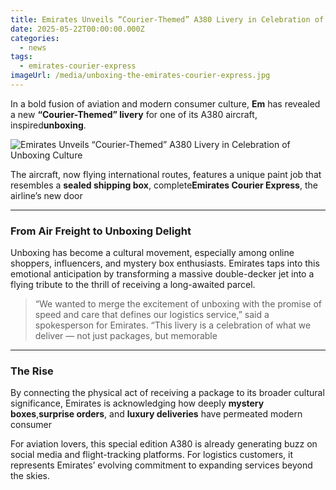 ```yaml
---
title: Emirates Unveils “Courier-Themed” A380 Livery in Celebration of Unboxing Culture
date: 2025-05-22T00:00:00.000Z
categories:
  - news
tags:
  - emirates-courier-express
imageUrl: /media/unboxing-the-emirates-courier-express.jpg
---
```


In a bold fusion of aviation and modern consumer culture, **Em** has revealed a new **“Courier-Themed” livery** for one of its A380 aircraft, inspired**unboxing**.

![Emirates Unveils “Courier-Themed” A380 Livery in Celebration of Unboxing Culture](media/unboxing-the-emirates-courier-express.jpg)

The aircraft, now flying international routes, features a unique paint job that resembles a **sealed shipping box**, complete**Emirates Courier Express**, the airline’s new door

* * *

### From Air Freight to Unboxing Delight

Unboxing has become a cultural movement, especially among online shoppers, influencers, and mystery box enthusiasts. Emirates taps into this emotional anticipation by transforming a massive double-decker jet into a flying tribute to the thrill of receiving a long-awaited parcel.

> “We wanted to merge the excitement of unboxing with the promise of speed and care that defines our logistics service,” said a spokesperson for Emirates. “This livery is a celebration of what we deliver — not just packages, but memorable

* * *

### The Rise

By connecting the physical act of receiving a package to its broader cultural significance, Emirates is acknowledging how deeply **mystery boxes**,**surprise orders**, and **luxury deliveries** have permeated modern consumer

For aviation lovers, this special edition A380 is already generating buzz on social media and flight-tracking platforms. For logistics customers, it represents Emirates’ evolving commitment to expanding services beyond the skies.
